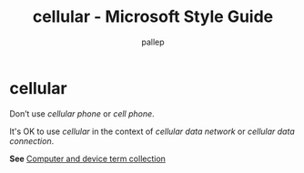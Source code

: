 ﻿---
title: cellular - Microsoft Style Guide
author: pallep
ms.author: pallep
ms.date: 01/19/2018
ms.topic: article
ms.prod: non-product-specific
---

# cellular

Don’t use *cellular phone* or *cell phone*. 

It's OK to use *cellular* in the context of *cellular data network* or *cellular data connection*.

**See** [Computer and device term collection](/style-guide/a-z-word-list-term-collections/term-collections/computer-device-terms)
